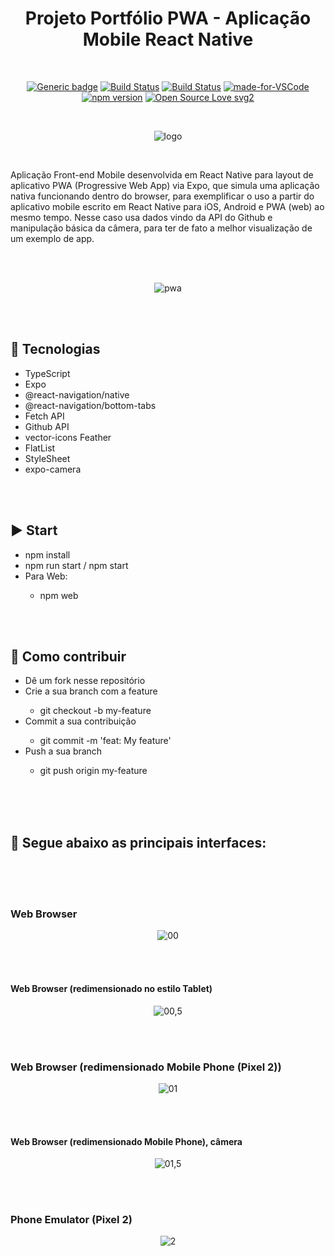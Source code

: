 <div align="center">

# Projeto Portfólio PWA - Aplicação Mobile React Native

</div>

<br>

<div align="center">

[![Generic badge](https://img.shields.io/badge/Made%20by-Renan%20Borba-purple.svg)](https://shields.io/) [![Build Status](https://img.shields.io/github/stars/RenanBorba/react-native-pwa.svg)](https://github.com/RenanBorba/react-native-pwa) [![Build Status](https://img.shields.io/github/forks/RenanBorba/react-native-pwa.svg)](https://github.com/RenanBorba/react-native-pwa) [![made-for-VSCode](https://img.shields.io/badge/Made%20for-VSCode-1f425f.svg)](https://code.visualstudio.com/) [![npm version](https://badge.fury.io/js/react-native.svg)](https://badge.fury.io/js/react-native) [![Open Source Love svg2](https://badges.frapsoft.com/os/v2/open-source.svg?v=103)](https://github.com/ellerbrock/open-source-badges/)

<br>

![logo](https://user-images.githubusercontent.com/48495838/87162863-e1f77880-c29c-11ea-84c5-05802468b1b5.png)

</div>

<br>

Aplicação Front-end Mobile desenvolvida em React Native para layout de aplicativo PWA (Progressive Web App) via Expo, que simula uma aplicação nativa funcionando dentro do browser, para exemplificar o uso a partir do aplicativo mobile escrito em React Native para iOS, Android e PWA (web) ao mesmo tempo. Nesse caso usa dados vindo da API do Github e manipulação básica da câmera, para ter de fato a melhor visualização de um exemplo de app.

<br><br>

<div align="center">

![pwa](https://user-images.githubusercontent.com/48495838/87096631-a36caa00-c219-11ea-8747-f1b13bb77629.png)

</div>

<br><br>

## :rocket: Tecnologias
<ul>
  <li>TypeScript</li>
  <li>Expo</li>
  <li>@react-navigation/native</li>
  <li>@react-navigation/bottom-tabs</li>
  <li>Fetch API</li>
  <li>Github API</li>
  <li>vector-icons Feather</li>
  <li>FlatList</li>
  <li>StyleSheet</li>
  <li>expo-camera</li>
</ul>

<br><br>

## :arrow_forward: Start
<ul>
  <li>npm install</li>
  <li>npm run start / npm start</li>
  <li>Para Web:</li>
    <ul>
      <li>npm web</li>
    </ul>
</ul>

<br><br>

## :punch: Como contribuir
<ul>
  <li>Dê um fork nesse repositório</li>
  <li>Crie a sua branch com a feature</li>
    <ul>
      <li>git checkout -b my-feature</li>
    </ul>
  <li>Commit a sua contribuição</li>
    <ul>
      <li>git commit -m 'feat: My feature'</li>
    </ul>
  <li>Push a sua branch</li>
    <ul>
      <li>git push origin my-feature</li>
    </ul>
</ul>
<br><br><br>

## :mega: Segue abaixo as principais interfaces:

<br><br><br>

### Web Browser 

<div align="center">

![00](https://user-images.githubusercontent.com/48495838/87094754-d44ae000-c215-11ea-90b3-d9cf344a7930.JPG)

</div>

<br><br>

#### Web Browser (redimensionado no estilo Tablet)

<div align="center">

![00,5](https://user-images.githubusercontent.com/48495838/87096132-8683a700-c218-11ea-93a1-12ee1aa0f8d4.JPG)

</div>

<br><br>

### Web Browser (redimensionado Mobile Phone (Pixel 2))

<div align="center">

![01](https://user-images.githubusercontent.com/48495838/87094760-d57c0d00-c215-11ea-818b-a8ad58cd09d8.JPG)

</div>

<br><br>

#### Web Browser (redimensionado Mobile Phone), câmera

<div align="center">

![01,5](https://user-images.githubusercontent.com/48495838/87096137-87b4d400-c218-11ea-85b1-9bc1df2cc7e7.png)

</div>

<br><br>

### Phone Emulator (Pixel 2)

<div align="center">

![2](https://user-images.githubusercontent.com/48495838/87095945-22f97980-c218-11ea-9679-64de3a4f671f.png)

</div>
